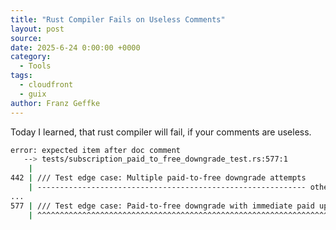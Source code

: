 ```yaml
---
title: "Rust Compiler Fails on Useless Comments"
layout: post
source:
date: 2025-6-24 0:00:00 +0000
category:
  - Tools
tags:
  - cloudfront
  - guix
author: Franz Geffke
---
```


Today I learned, that rust compiler will fail, if your comments are useless.

```bash
error: expected item after doc comment
   --> tests/subscription_paid_to_free_downgrade_test.rs:577:1
    |
442 | /// Test edge case: Multiple paid-to-free downgrade attempts
    | ------------------------------------------------------------ other attributes here
...
577 | /// Test edge case: Paid-to-free downgrade with immediate paid upgrade
    | ^^^^^^^^^^^^^^^^^^^^^^^^^^^^^^^^^^^^^^^^^^^^^^^^^^^^^^^^^^^^^^^^^^^^^^ this doc comment doesn't document anything
```